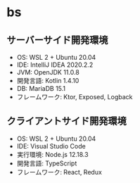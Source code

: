 # bs
## サーバーサイド開発環境    
- OS: WSL 2 + Ubuntu 20.04  
- IDE: IntelliJ IDEA 2020.2.2  
- JVM: OpenJDK 11.0.8  
- 開発言語: Kotlin 1.4.10  
- DB: MariaDB 15.1  
- フレームワーク: Ktor, Exposed, Logback

## クライアントサイド開発環境  
- OS: WSL 2 + Ubuntu 20.04  
- IDE: Visual Studio Code  
- 実行環境: Node.js 12.18.3  
- 開発言語: TypeScript  
- フレームワーク: React, Redux
